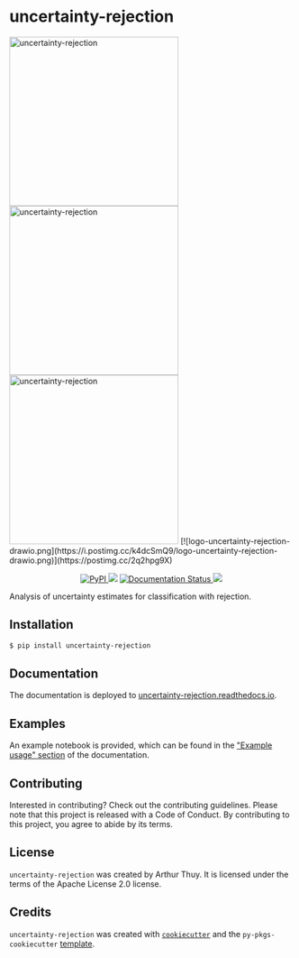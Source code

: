 # uncertainty-rejection

<img src="https://drive.google.com/uc?export=download&id=1No_vocrpbVHNGP0DeyIGKYEujd-s5URR" alt="uncertainty-rejection" height="300"/>
<img src="https://drive.google.com/file/d/1No_vocrpbVHNGP0DeyIGKYEujd-s5URR/view?usp=sharing" alt="uncertainty-rejection" height="300"/>
<img src="https://i.postimg.cc/k4dcSmQ9/logo-uncertainty-rejection-drawio.png" alt="uncertainty-rejection" height="300"/>
[![logo-uncertainty-rejection-drawio.png](https://i.postimg.cc/k4dcSmQ9/logo-uncertainty-rejection-drawio.png)](https://postimg.cc/2q2hpg9X)

<p align="center">
<a href="https://pypi.org/project/uncertainty-rejection/">
        <img alt="PyPI" src="https://img.shields.io/pypi/v/uncertainty_rejection">
    </a>
<img src="https://github.com/arthur-thuy/uncertainty-rejection/actions/workflows/ci-cd.yml/badge.svg" />
<a href='https://uncertainty-rejection.readthedocs.io/en/latest/'>
        <img src='https://img.shields.io/readthedocs/uncertainty-rejection' alt='Documentation Status' />
    </a>
<a href="https://codecov.io/gh/arthur-thuy/uncertainty-rejection" > 
 <img src="https://codecov.io/gh/arthur-thuy/uncertainty-rejection/branch/main/graph/badge.svg?token=QQ7U6XO64X"/> 
 </a>
</p>

Analysis of uncertainty estimates for classification with rejection.

## Installation

```bash
$ pip install uncertainty-rejection
```

## Documentation

The documentation is deployed to [uncertainty-rejection.readthedocs.io](http://uncertainty-rejection.readthedocs.io/).

## Examples

An example notebook is provided, which can be found in the ["Example usage" section](https://uncertainty-rejection.readthedocs.io/en/latest/example.html) of the documentation.

## Contributing

Interested in contributing? Check out the contributing guidelines. Please note that this project is released with a Code of Conduct. By contributing to this project, you agree to abide by its terms.

## License

`uncertainty-rejection` was created by Arthur Thuy. It is licensed under the terms of the Apache License 2.0 license.

## Credits

`uncertainty-rejection` was created with [`cookiecutter`](https://cookiecutter.readthedocs.io/en/latest/) and the `py-pkgs-cookiecutter` [template](https://github.com/py-pkgs/py-pkgs-cookiecutter).
